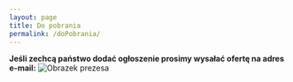 ```yaml
---
layout: page
title: Do pobrania
permalink: /doPobrania/
---
```

**Jeśli zechcą państwo dodać ogłoszenie prosimy wysałać ofertę na adres e-mail:**
![Obrazek prezesa](https://magnetofield.github.io/ROD/assets/rodoskart.png)
